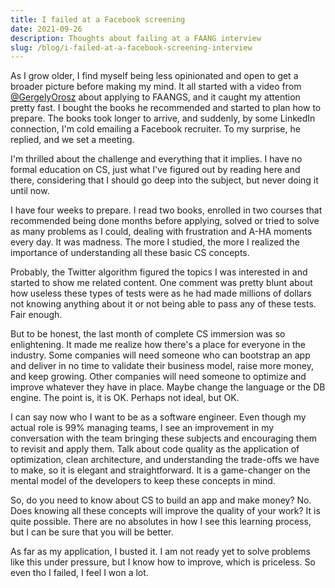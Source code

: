 ```yaml
---
title: I failed at a Facebook screening
date: 2021-09-26
description: Thoughts about failing at a FAANG interview
slug: /blog/i-failed-at-a-facebook-screening-interview
---
```


As I grow older, I find myself being less opinionated and open to get a broader picture before making my mind. 
It all started with a video from [@GergelyOrosz](https://twitter.com/GergelyOrosz) about applying to FAANGS, and it caught my attention pretty fast. I bought the books he recommended and started to plan how to prepare. The books took longer to arrive, and suddenly, by some LinkedIn connection, I'm cold emailing a Facebook recruiter. To my surprise, he replied, and we set a meeting.

I'm thrilled about the challenge and everything that it implies. I have no formal education on CS, just what I've figured out by reading here and there, considering that I should go deep into the subject, but never doing it until now.

I have four weeks to prepare. I read two books, enrolled in two courses that recommended being done months before applying, solved or tried to solve as many problems as I could, dealing with frustration and A-HA moments every day. It was madness. The more I studied, the more I realized the importance of understanding all these basic CS concepts.

Probably, the Twitter algorithm figured the topics I was interested in and started to show me related content. One comment was pretty blunt about how useless these types of tests were as he had made millions of dollars not knowing anything about it or not being able to pass any of these tests.
Fair enough.

But to be honest, the last month of complete CS immersion was so enlightening. It made me realize how there's a place for everyone in the industry.
Some companies will need someone who can bootstrap an app and deliver in no time to validate their business model, raise more money, and keep growing. Other companies will need someone to optimize and improve whatever they have in place. Maybe change the language or the DB engine. The point is, it is OK. Perhaps not ideal, but OK. 

I can say now who I want to be as a software engineer. Even though my actual role is 99% managing teams, I see an improvement in my conversation with the team bringing these subjects and encouraging them to revisit and apply them. Talk about code quality as the application of optimization, clean architecture, and understanding the trade-offs we have to make, so it is elegant and straightforward. It is a game-changer on the mental model of the developers to keep these concepts in mind.

So, do you need to know about CS to build an app and make money? No. Does knowing all these concepts will improve the quality of your work? It is quite possible. There are no absolutes in how I see this learning process, but I can be sure that you will be better.

As far as my application, I busted it. I am not ready yet to solve problems like this under pressure, but I know how to improve, which is priceless. So even tho I failed, I feel I won a lot.